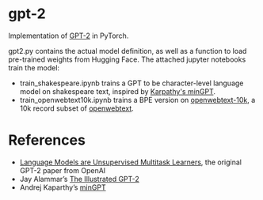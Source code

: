 # gpt-2
Implementation of [GPT-2](https://openai.com/blog/better-language-models/) in PyTorch.

gpt2.py contains the actual model definition, as well as a function to load pre-trained weights from Hugging Face. The attached jupyter notebooks train the model:
- train_shakespeare.ipynb trains a GPT to be character-level language model on shakespeare text, inspired by [Karpathy's minGPT](https://github.com/karpathy/minGPT/blob/master/play_char.ipynb).
- train_openwebtext10k.ipynb trains a BPE version on [openwebtext-10k](https://huggingface.co/datasets/stas/openwebtext-10k), a 10k record subset of [openwebtext](https://huggingface.co/datasets/openwebtext).

# References
- [Language Models are Unsupervised Multitask Learners](https://d4mucfpksywv.cloudfront.net/better-language-models/language_models_are_unsupervised_multitask_learners.pdf), the original GPT-2 paper from OpenAI
- Jay Alammar’s [The Illustrated GPT-2](https://jalammar.github.io/illustrated-gpt2/)
- Andrej Kaparthy’s [minGPT](https://github.com/karpathy/minGPT)
